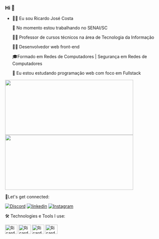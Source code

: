 ### Hi 👋

-
    🙎‍♂️ Eu sou Ricardo José Costa
  
    🔭 No momento estou trabalhando no SENAI/SC
  
    👨‍🏫 Professor de cursos técnicos na área de Tecnologia da Informação
   
    👨‍💻 Desenvolvedor web front-end
  
    🎓Formado em Redes de Computadores | Segurança em Redes de Computadores
    
    🌱 Eu estou estudando programação web com foco em Fullstack

<div>
   <img height="180em" width="420em" src="https://github-readme-stats.vercel.app/api?username=ricardojcosta&show_icons=true&theme=tokyonight"/>
  <img height="180em" width="420em" src="https://github-readme-stats.vercel.app/api/top-langs/?username=ricardojcosta&layout=compact&theme=tokyonight"/>
</div>

🔗Let's get connected:

[![Discord](https://img.shields.io/badge/Discord-7289DA?style=for-the-badge&logo=discord&logoColor=white)](https://discord.gg/TZkHwqPA)
[![linkedin](https://img.shields.io/badge/LinkedIn-0077B5?style=for-the-badge&logo=linkedin&logoColor=white)](https://www.linkedin.com/in/ricardojosecosta/)
[![Instagram](https://img.shields.io/badge/Instagram-E4405F?style=for-the-badge&logo=instagram&logoColor=white)](https://www.instagram.com/ricardo.j.costa/)

🛠️ Technologies e Tools I use:

<img align="center" alt="Ricardo-html" height="30" width="40" src="https://cdn.jsdelivr.net/gh/devicons/devicon/icons/html5/html5-original.svg"/> <img align="center" alt="Ricardo-css" height="30" width="40" src="https://cdn.jsdelivr.net/gh/devicons/devicon/icons/css3/css3-original.svg"/> <img align="center" alt="Ricardo-javascript" height="30" width="40" src="https://cdn.jsdelivr.net/gh/devicons/devicon/icons/javascript/javascript-original.svg"/> <img align="center" alt="Ricardo-mysql" height="30" width="40" src="https://cdn.jsdelivr.net/gh/devicons/devicon/icons/mysql/mysql-original-wordmark.svg"/>




          
          
